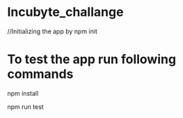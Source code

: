 # Incubyte_challange
//Initializing the app by npm init

# To test the app run following commands
npm install

npm run test
